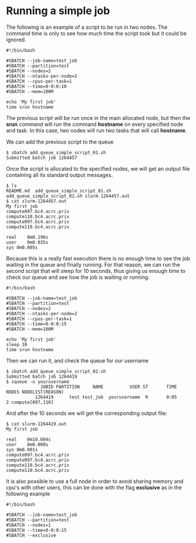 # Running a simple job

The following is an example of a script to be run in two nodes. The command
time is only to see how much time the script took but it could be ignored.

    #!/bin/bash

    #SBATCH --job-name=test_job
    #SBATCH --partition=test
    #SBATCH --nodes=2
    #SBATCH --ntasks-per-node=2
    #SBATCH --cpus-per-task=1
    #SBATCH --time=0-0:0:10
    #SBATCH --mem=100M

    echo 'My first job'
    time srun hostname

The previous script will be run once in the main allocated node, but then the
**srun** command will run the command **hostname** on every specified node and
task. In this case, two nodes will run two tasks that will call **hostname**.

We can add the previous script to the queue


    $ sbatch add_queue_simple_script_01.sh
    Submitted batch job 1264457

Once the script is allocated to the specified nodes, we will get an output file
containing all its standard output messages.

    $ ls
    README.md  add_queue_simple_script_01.sh  add_queue_simple_script_02.sh slurm-1264457.out
    $ cat slurm-1264457.out
    My first job
    compute097.bc4.acrc.priv
    compute110.bc4.acrc.priv
    compute097.bc4.acrc.priv
    compute110.bc4.acrc.priv

    real    0m0.196s
    user    0m0.035s
    sys 0m0.005s

Because this is a really fast execution there is no enough time to see the job
waiting in the queue and finally running. For that reason, we can run the second
script that will sleep for 10 seconds, thus giving us enough time to check our
queue and see how the job is waiting or running.

    #!/bin/bash

    #SBATCH --job-name=test_job
    #SBATCH --partition=test
    #SBATCH --nodes=2
    #SBATCH --ntasks-per-node=2
    #SBATCH --cpus-per-task=1
    #SBATCH --time=0-0:0:15
    #SBATCH --mem=100M

    echo 'My first job'
    sleep 10
    time srun hostname

Then we can run it, and check the queue for our username

    $ sbatch add_queue_simple_script_02.sh
    Submitted batch job 1264419
    $ squeue -u yourusername
                 JOBID PARTITION     NAME          USER ST       TIME  NODES NODELIST(REASON)
               1264419      test test_job  yourusername  R       0:05      2 compute[097,110]

And after the 10 seconds we will get the corresponding output file:

    $ cat slurm-1264419.out
    My first job

    real    0m10.004s
    user    0m0.000s
    sys 0m0.001s
    compute097.bc4.acrc.priv
    compute097.bc4.acrc.priv
    compute110.bc4.acrc.priv
    compute110.bc4.acrc.priv

It is also possible to use a full node in order to avoid sharing memory and cpu's with other users, this can be done with the flag __exclusive__ as in the following example

    #!/bin/bash

    #SBATCH --job-name=test_job
    #SBATCH --partition=test
    #SBATCH --nodes=1
    #SBATCH --time=0-0:0:15
    #SBATCH --exclusive
